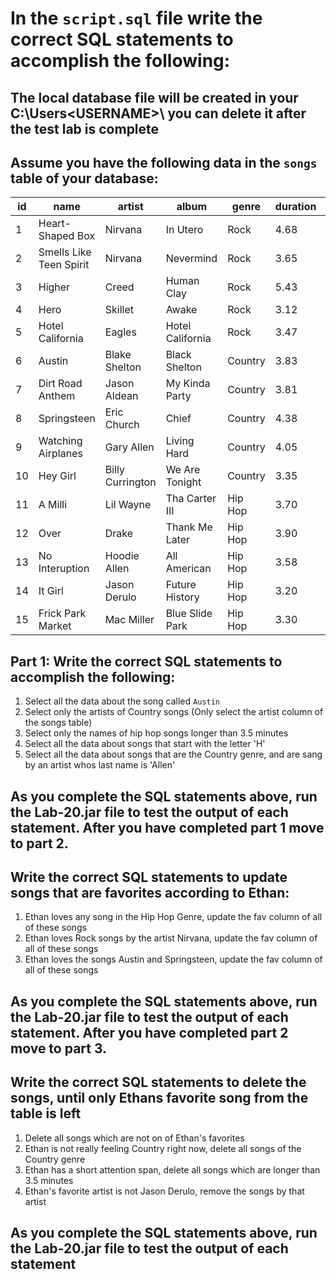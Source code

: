 # In the `script.sql` file write the correct SQL statements to accomplish the following:
## The local database file will be created in your C:\Users\<USERNAME>\ you can delete it after the test lab is complete

## Assume you have the following data in the `songs` table of your database:

| id | name 	               | artist 	      | album 	         | genre   | duration | fav |
|----|------	               |--------	      |-------	         |-------  |----------|-----| 
| 1  | Heart-Shaped Box        | Nirvana          | In Utero         | Rock    | 4.68     | f   |
| 2  | Smells Like Teen Spirit | Nirvana          | Nevermind        | Rock    | 3.65     | f   |
| 3  | Higher                  | Creed            | Human Clay       | Rock    | 5.43     | f   |
| 4  | Hero                    | Skillet          | Awake            | Rock    | 3.12     | f   |
| 5  | Hotel California        | Eagles           | Hotel California | Rock    | 3.47     | f   |
| 6  | Austin                  | Blake Shelton    | Black Shelton    | Country | 3.83     | f   |
| 7  | Dirt Road Anthem        | Jason Aldean     | My Kinda Party   | Country | 3.81     | f   |
| 8  | Springsteen             | Eric Church      | Chief            | Country | 4.38     | f   |
| 9  | Watching Airplanes      | Gary Allen       | Living Hard      | Country | 4.05     | f   |
| 10 | Hey Girl                | Billy Currington | We Are Tonight   | Country | 3.35     | f   |
| 11 | A Milli                 | Lil Wayne        | Tha Carter III   | Hip Hop | 3.70     | f   |
| 12 | Over                    | Drake            | Thank Me Later   | Hip Hop | 3.90     | f   |
| 13 | No Interuption          | Hoodie Allen     | All American     | Hip Hop | 3.58     | f   |
| 14 | It Girl                 | Jason Derulo     | Future History   | Hip Hop | 3.20     | f   |
| 15 | Frick Park Market       | Mac Miller       | Blue Slide Park  | Hip Hop | 3.30     | f   |

## Part 1: Write the correct SQL statements to accomplish the following:

1. Select all the data about the song called `Austin`
2. Select only the artists of Country songs (Only select the artist column of the songs table)
3. Select only the names of hip hop songs longer than 3.5 minutes
4. Select all the data about songs that start with the letter 'H'
5. Select all the data about songs that are the Country genre, and are sang by an artist whos last name is 'Allen'

## As you complete the SQL statements above, run the Lab-20.jar file to test the output of each statement. After you have completed part 1 move to part 2.

## Write the correct SQL statements to update songs that are favorites according to Ethan:

1. Ethan loves any song in the Hip Hop Genre, update the fav column of all of these songs
2. Ethan loves Rock songs by the artist Nirvana, update the fav column of all of these songs
3. Ethan loves the songs Austin and Springsteen, update the fav column of all of these songs

## As you complete the SQL statements above, run the Lab-20.jar file to test the output of each statement. After you have completed part 2 move to part 3.

## Write the correct SQL statements to delete the songs, until only Ethans favorite song from the table is left

1. Delete all songs which are not on of Ethan's favorites
2. Ethan is not really feeling Country right now, delete all songs of the Country genre
3. Ethan has a short attention span, delete all songs which are longer than 3.5 minutes
4. Ethan's favorite artist is not Jason Derulo, remove the songs by that artist

## As you complete the SQL statements above, run the Lab-20.jar file to test the output of each statement